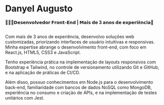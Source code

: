 #  Danyel Augusto

👨🏻‍💻**𝗗𝗲𝘀𝗲𝗻𝘃𝗼𝗹𝘃𝗲𝗱𝗼𝗿 𝗙𝗿𝗼𝗻𝘁-𝗘𝗻𝗱 | 𝗠𝗮𝗶𝘀 𝗱𝗲 3 𝗮𝗻𝗼𝘀 𝗱𝗲 𝗲𝘅𝗽𝗲𝗿𝗶ê𝗻𝗰𝗶𝗮**🚀

##

Com mais de 3 anos de experiência, desenvolvo soluções web customizadas, priorizando interfaces de usuário intuitivas e responsivas. Minha expertise abrange o desenvolvimento front-end, com foco em React.js, HTML5, CSS3 e JavaScript.

Tenho experiência prática na implementação de layouts responsivos com Bootstrap e Tailwind, no controle de versionamento utilizando Git e GitHub, e na aplicação de práticas de CI/CD.

Além disso, possuo conhecimentos em Node.js para o desenvolvimento back-end, familiaridade com bancos de dados NoSQL como MongoDB, experiência no consumo e criação de APIs, e na implementação de testes unitários com Jest.
